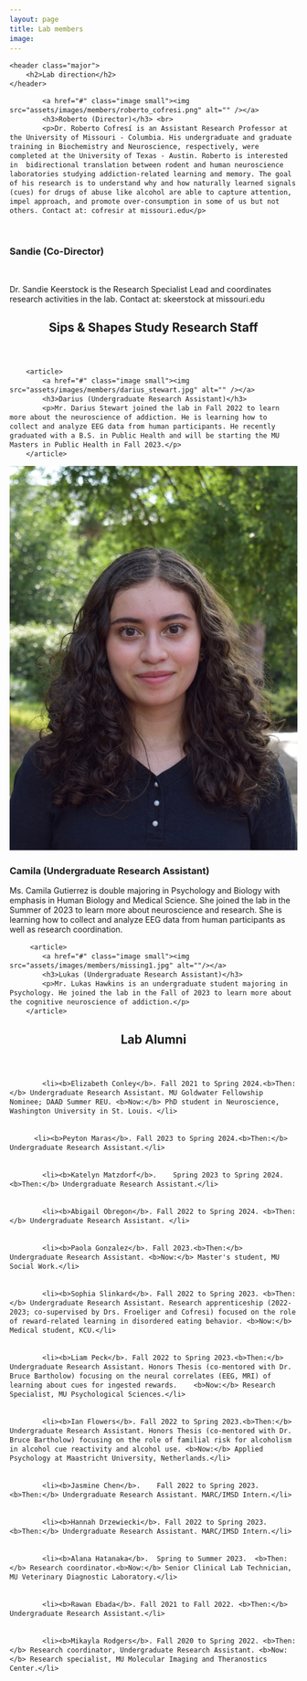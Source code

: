 ```yaml
---
layout: page
title: Lab members
image: 
---
```

<section>

	<header class="major">
		<h2>Lab direction</h2>
	</header>
	
	
<div class="features">

		
<article>

			<a href="#" class="image small"><img src="assets/images/members/roberto_cofresi.png" alt="" /></a>
			<h3>Roberto (Director)</h3> <br>
			<p>Dr. Roberto Cofresí is an Assistant Research Professor at the University of Missouri - Columbia. His undergraduate and graduate training in Biochemistry and Neuroscience, respectively, were completed at the University of Texas - Austin. Roberto is interested in  bidirectional translation between rodent and human neuroscience laboratories studying addiction-related learning and memory. The goal of his research is to understand why and how naturally learned signals (cues) for drugs of abuse like alcohol are able to capture attention, impel approach, and promote over-consumption in some of us but not others. Contact at: cofresir at missouri.edu</p>

</article>


<article>
			<a href="#" class="image small"><img src="assets/images/members/missing1.png" alt="" /></a>
			<h3>Sandie (Co-Director)</h3> <br>
			<p>Dr. Sandie Keerstock is the Research Specialist Lead and coordinates research activities in the lab. Contact at: skeerstock at missouri.edu</p>

</article>

</div>


</section>
		
		
		
		
<section>
	<header class="major">
		<h2>Sips & Shapes Study Research Staff </h2>
	</header>
	
<div class="posts">
	
		<article>
			<a href="#" class="image small"><img src="assets/images/members/darius_stewart.jpg" alt="" /></a>
			<h3>Darius (Undergraduate Research Assistant)</h3>
			<p>Mr. Darius Stewart joined the lab in Fall 2022 to learn more about the neuroscience of addiction. He is learning how to collect and analyze EEG data from human participants. He recently graduated with a B.S. in Public Health and will be starting the MU Masters in Public Health in Fall 2023.</p>
		</article>


  <article>
			<a href="#" class="image small"><img src="assets/images/members/Professional_Headshot_Camila.jpg" alt=""/></a>
			<h3>Camila (Undergraduate Research Assistant)</h3>
			<p>Ms. Camila Gutierrez is double majoring in Psychology and Biology with emphasis in Human Biology and Medical Science. She joined the lab in the Summer of 2023 to learn more about neuroscience and research. She is learning how to collect and analyze EEG data from human participants as well as research coordination.</p>
		</article>
	
  
		 <article>
			<a href="#" class="image small"><img src="assets/images/members/missing1.jpg" alt=""/></a>
			<h3>Lukas (Undergraduate Research Assistant)</h3>
			<p>Mr. Lukas Hawkins is an undergraduate student majoring in Psychology. He joined the lab in the Fall of 2023 to learn more about the cognitive neuroscience of addiction.</p>
		</article>
			
		

</div>
</section>





		
<section>
	<header class="major">
		<h2>Lab Alumni </h2>
	</header>
	

			<li><b>Elizabeth Conley</b>. Fall 2021 to Spring 2024.<b>Then:</b> Undergraduate Research Assistant. MU Goldwater Fellowship Nominee; DAAD Summer REU. <b>Now:</b> PhD student in Neuroscience, Washington University in St. Louis. </li>
		
		
		  <li><b>Peyton Maras</b>. Fall 2023 to Spring 2024.<b>Then:</b> Undergraduate Research Assistant.</li>
		
			
			<li><b>Katelyn Matzdorf</b>.	Spring 2023 to Spring 2024.	<b>Then:</b> Undergraduate Research Assistant.</li>
			
		
			<li><b>Abigail Obregon</b>.	Fall 2022 to Spring 2024. <b>Then:</b> Undergraduate Research Assistant. </li>
			
		
			<li><b>Paola Gonzalez</b>. Fall 2023.<b>Then:</b> Undergraduate Research Assistant.	<b>Now:</b> Master's student, MU Social Work.</li>
			
					
			<li><b>Sophia Slinkard</b>. Fall 2022 to Spring 2023. <b>Then:</b> Undergraduate Research Assistant. Research apprenticeship (2022-2023; co-supervised by Drs. Froeliger and Cofresi) focused on the role of reward-related learning in disordered eating behavior. <b>Now:</b> Medical student, KCU.</li>
			
			
			<li><b>Liam Peck</b>. Fall 2022 to Spring 2023.<b>Then:</b> Undergraduate Research Assistant. Honors Thesis (co-mentored with Dr. Bruce Bartholow) focusing on the neural correlates (EEG, MRI) of learning about cues for ingested rewards.	<b>Now:</b> Research Specialist, MU Psychological Sciences.</li>
			
			
			<li><b>Ian Flowers</b>.	Fall 2022 to Spring 2023.<b>Then:</b> Undergraduate Research Assistant. Honors Thesis (co-mentored with Dr. Bruce Bartholow) focusing on the role of familial risk for alcoholism in alcohol cue reactivity and alcohol use. <b>Now:</b> Applied Psychology at Maastricht University, Netherlands.</li>
			
			
			<li><b>Jasmine Chen</b>.	Fall 2022 to Spring 2023.	<b>Then:</b> Undergraduate Research Assistant. MARC/IMSD Intern.</li>
			
			
			<li><b>Hannah Drzewiecki</b>. Fall 2022 to Spring 2023. <b>Then:</b> Undergraduate Research Assistant. MARC/IMSD Intern.</li>
			
			
			<li><b>Alana Hatanaka</b>.	Spring to Summer 2023.	<b>Then:</b> Research coordinator.<b>Now:</b> Senior Clinical Lab Technician, MU Veterinary Diagnostic Laboratory.</li>
			
			
			<li><b>Rawan Ebada</b>.	Fall 2021 to Fall 2022.	<b>Then:</b> Undergraduate Research Assistant.</li>
			
			
			<li><b>Mikayla Rodgers</b>. Fall 2020 to Spring 2022. <b>Then:</b> Research coordinator, Undergraduate Research Assistant. <b>Now:</b> Research specialist, MU Molecular Imaging and Theranostics Center.</li>
			


</section>


